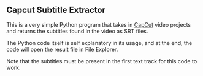 ## Capcut Subtitle Extractor

This is a very simple Python program that takes in [CapCut](https://www.capcut.com/) video projects and returns the subtitles found in the video as SRT files.

The Python code itself is self explanatory in its usage, and at the end, the code will open the result file in File Explorer.

Note that the subtitles must be present in the first text track for this code to work.
